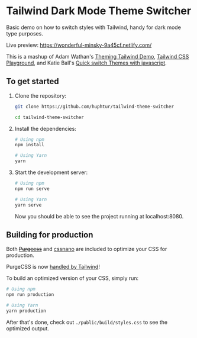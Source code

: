 # Tailwind Dark Mode Theme Switcher

Basic demo on how to switch styles with Tailwind, handy for dark mode type purposes. 

Live preview: https://wonderful-minsky-9a45cf.netlify.com/

This is a mashup of Adam Wathan's [Theming Tailwind Demo](https://github.com/adamwathan/theming-tailwind-demo), [Tailwind CSS Playground](https://github.com/tailwindcss/playground), and Katie Ball's [Quick switch Themes with javascript](https://gist.github.com/roachhd/698db516c17bb130c495/).

## To get started

1. Clone the repository:

    ```bash
    git clone https://github.com/huphtur/tailwind-theme-switcher

    cd tailwind-theme-switcher
    ```

2. Install the dependencies:

    ```bash
    # Using npm
    npm install

    # Using Yarn
    yarn
    ```

3. Start the development server:

    ```bash
    # Using npm
    npm run serve

    # Using Yarn
    yarn serve
    ```

    Now you should be able to see the project running at localhost:8080.

## Building for production

Both ~~[Purgecss](https://www.purgecss.com/)~~ and [cssnano](https://cssnano.co/) are included to optimize your CSS for production.

PurgeCSS is now [handled by Tailwind](https://github.com/tailwindcss/tailwindcss/pull/1639)!

To build an optimized version of your CSS, simply run:

```bash
# Using npm
npm run production

# Using Yarn
yarn production
```

After that's done, check out `./public/build/styles.css` to see the optimized output.
